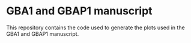 # GBA1 and GBAP1 manuscript
This repository contains the code used to generate the plots used in the GBA1 and GBAP1 manuscript.
